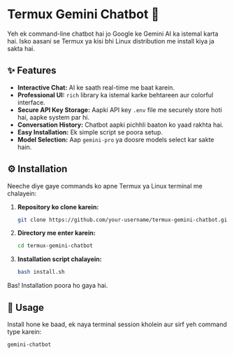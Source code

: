 # Termux Gemini Chatbot 🤖

Yeh ek command-line chatbot hai jo Google ke Gemini AI ka istemal karta hai. Isko aasani se Termux ya kisi bhi Linux distribution me install kiya ja sakta hai.

## ✨ Features

-   **Interactive Chat:** AI ke saath real-time me baat karein.
-   **Professional UI:** `rich` library ka istemal karke behtareen aur colorful interface.
-   **Secure API Key Storage:** Aapki API key `.env` file me securely store hoti hai, aapke system par hi.
-   **Conversation History:** Chatbot aapki pichhli baaton ko yaad rakhta hai.
-   **Easy Installation:** Ek simple script se poora setup.
-   **Model Selection:** Aap `gemini-pro` ya doosre models select kar sakte hain.

## ⚙️ Installation

Neeche diye gaye commands ko apne Termux ya Linux terminal me chalayein:

1.  **Repository ko clone karein:**
    ```bash
    git clone https://github.com/your-username/termux-gemini-chatbot.git
    ```

2.  **Directory me enter karein:**
    ```bash
    cd termux-gemini-chatbot
    ```

3.  **Installation script chalayein:**
    ```bash
    bash install.sh
    ```

Bas! Installation poora ho gaya hai.

## 🚀 Usage

Install hone ke baad, ek naya terminal session kholein aur sirf yeh command type karein:

```bash
gemini-chatbot
